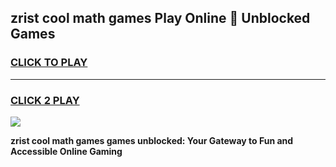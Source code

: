 
## zrist cool math games Play Online 👋 Unblocked Games
<h3>
<a href="https://news.freeplayer.one?title=zrist_cool_math_games&ref=17CMG">CLICK TO PLAY</a></h3>
<hr>

<h3>
<a href="https://news.freeplayer.one?title=zrist_cool_math_games&ref=17CMG">CLICK 2 PLAY</a>
  
</h3>

<a href="https://news.freeplayer.one?title=zrist_cool_math_games&ref=17CMG/"><img src="https://clearcache.store/games.png"></a>


**zrist cool math games games unblocked: Your Gateway to Fun and Accessible Online Gaming**
